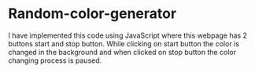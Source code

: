 # Random-color-generator
I have implemented this code using JavaScript where this webpage has 2 buttons start and stop button. While clicking on start button the color is changed in the background and when clicked on stop button the color changing process is paused.
